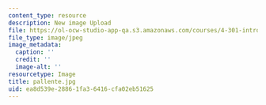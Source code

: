 ```yaml
---
content_type: resource
description: New image Upload
file: https://ol-ocw-studio-app-qa.s3.amazonaws.com/courses/4-301-introduction-to-the-visual-arts-spring-2007/ea8d539e28861fa36416cfa02eb51625_pallente.jpg
file_type: image/jpeg
image_metadata:
  caption: ''
  credit: ''
  image-alt: ''
resourcetype: Image
title: pallente.jpg
uid: ea8d539e-2886-1fa3-6416-cfa02eb51625
---
```

